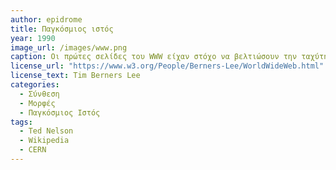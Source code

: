 ```yaml
---
author: epidrome
title: Παγκόσμιος ιστός 
year: 1990
image_url: /images/www.png
caption: Οι πρώτες σελίδες του WWW είχαν στόχο να βελτιώσουν την ταχύτητα της δημοσίευσης επιστημονικών άρθρων μέσω του Internet, το οποίο είχε ήδη παρόμοιες υπηρεσίες όπως το FTP, ενώ η ανάπτυξη τόσο του εξυπηρετητή όσο και του φυλλομετρητή για το WWW αναπτύχθηκαν από έναν άνθρωπο τον Tim Berners Lee, ο οποίος εργαζόταν στην τεχνολογική υποστήριξη του ερευνητικού κέντρου CERN.
license_url: "https://www.w3.org/People/Berners-Lee/WorldWideWeb.html"
license_text: Tim Berners Lee
categories:
  - Σύνθεση 
  - Μορφές
  - Παγκόσμιος Ιστός
tags:
  - Ted Nelson
  - Wikipedia
  - CERN
---
```

